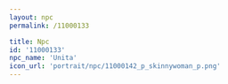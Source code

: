 ```yaml
---
layout: npc
permalink: /11000133

title: Npc
id: '11000133'
npc_name: 'Unita'
icon_url: 'portrait/npc/11000142_p_skinnywoman_p.png'
---
```

